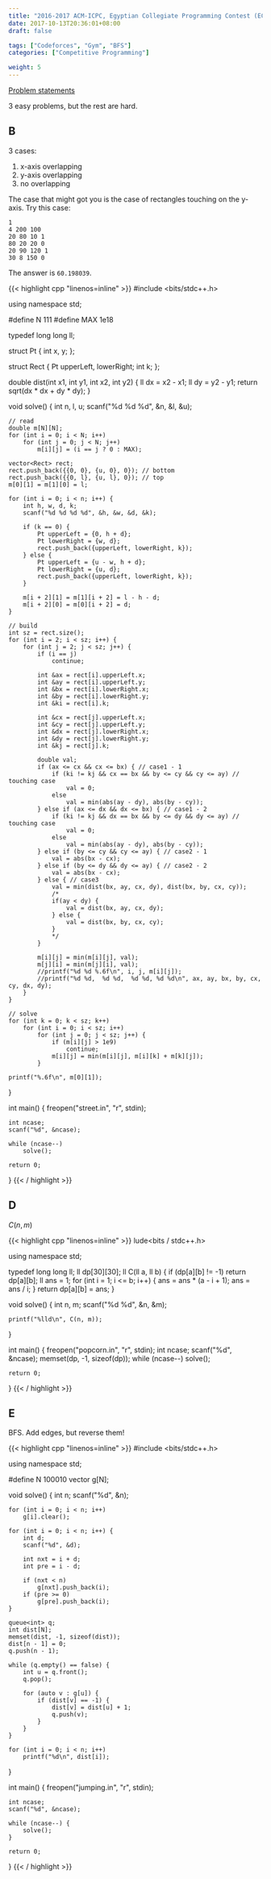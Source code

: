 ```yaml
---
title: "2016-2017 ACM-ICPC, Egyptian Collegiate Programming Contest (ECPC 16)"
date: 2017-10-13T20:36:01+08:00
draft: false

tags: ["Codeforces", "Gym", "BFS"]
categories: ["Competitive Programming"]

weight: 5
---
```


[Problem statements](http://codeforces.com/gym/101147)

3 easy problems, but the rest are hard.

<!--more-->

## B

3 cases:

1. x-axis overlapping
2. y-axis overlapping
3. no overlapping

The case that might got you is the case of rectangles touching on the y-axis. Try this case:

```
1
4 200 100
20 80 10 1
80 20 20 0
20 90 120 1
30 8 150 0
```

The answer is `60.198039`.

{{< highlight cpp "linenos=inline" >}}
#include <bits/stdc++.h>

using namespace std;

#define N 111
#define MAX 1e18

typedef long long ll;

struct Pt {
    int x, y;
};

struct Rect {
    Pt upperLeft, lowerRight;
    int k;
};

double dist(int x1, int y1, int x2, int y2)
{
    ll dx = x2 - x1;
    ll dy = y2 - y1;
    return sqrt(dx * dx + dy * dy);
}

void solve()
{
    int n, l, u;
    scanf("%d %d %d", &n, &l, &u);

    // read
    double m[N][N];
    for (int i = 0; i < N; i++)
        for (int j = 0; j < N; j++)
            m[i][j] = (i == j ? 0 : MAX);

    vector<Rect> rect;
    rect.push_back({{0, 0}, {u, 0}, 0}); // bottom
    rect.push_back({{0, l}, {u, l}, 0}); // top
    m[0][1] = m[1][0] = l;

    for (int i = 0; i < n; i++) {
        int h, w, d, k;
        scanf("%d %d %d %d", &h, &w, &d, &k);

        if (k == 0) {
            Pt upperLeft = {0, h + d};
            Pt lowerRight = {w, d};
            rect.push_back({upperLeft, lowerRight, k});
        } else {
            Pt upperLeft = {u - w, h + d};
            Pt lowerRight = {u, d};
            rect.push_back({upperLeft, lowerRight, k});
        }

        m[i + 2][1] = m[1][i + 2] = l - h - d;
        m[i + 2][0] = m[0][i + 2] = d;
    }

    // build
    int sz = rect.size();
    for (int i = 2; i < sz; i++) {
        for (int j = 2; j < sz; j++) {
            if (i == j)
                continue;

            int &ax = rect[i].upperLeft.x;
            int &ay = rect[i].upperLeft.y;
            int &bx = rect[i].lowerRight.x;
            int &by = rect[i].lowerRight.y;
            int &ki = rect[i].k;

            int &cx = rect[j].upperLeft.x;
            int &cy = rect[j].upperLeft.y;
            int &dx = rect[j].lowerRight.x;
            int &dy = rect[j].lowerRight.y;
            int &kj = rect[j].k;

            double val;
            if (ax <= cx && cx <= bx) { // case1 - 1
                if (ki != kj && cx == bx && by <= cy && cy <= ay) // touching case
                    val = 0;
                else
                    val = min(abs(ay - dy), abs(by - cy));
            } else if (ax <= dx && dx <= bx) { // case1 - 2
                if (ki != kj && dx == bx && by <= dy && dy <= ay) // touching case
                    val = 0;
                else
                    val = min(abs(ay - dy), abs(by - cy));
            } else if (by <= cy && cy <= ay) { // case2 - 1
                val = abs(bx - cx);
            } else if (by <= dy && dy <= ay) { // case2 - 2
                val = abs(bx - cx);
            } else { // case3
                val = min(dist(bx, ay, cx, dy), dist(bx, by, cx, cy));
                /*
                if(ay < dy) {
                    val = dist(bx, ay, cx, dy);
                } else {
                    val = dist(bx, by, cx, cy);
                }
                */
            }

            m[i][j] = min(m[i][j], val);
            m[j][i] = min(m[j][i], val);
            //printf("%d %d %.6f\n", i, j, m[i][j]);
            //printf("%d %d,  %d %d,  %d %d, %d %d\n", ax, ay, bx, by, cx, cy, dx, dy);
        }
    }

    // solve
    for (int k = 0; k < sz; k++)
        for (int i = 0; i < sz; i++)
            for (int j = 0; j < sz; j++) {
                if (m[i][j] > 1e9)
                    continue;
                m[i][j] = min(m[i][j], m[i][k] + m[k][j]);
            }

    printf("%.6f\n", m[0][1]);
}

int main()
{
    freopen("street.in", "r", stdin);

    int ncase;
    scanf("%d", &ncase);

    while (ncase--)
        solve();

    return 0;
}
{{< / highlight >}}

## D

$C(n, m)$

{{< highlight cpp "linenos=inline" >}}
lude<bits / stdc++.h>

using namespace std;

typedef long long ll;
ll dp[30][30];
ll C(ll a, ll b)
{
    if (dp[a][b] != -1)
        return dp[a][b];
    ll ans = 1;
    for (int i = 1; i <= b; i++) {
        ans = ans * (a - i + 1);
        ans = ans / i;
    }
    return dp[a][b] = ans;
}

void solve()
{
    int n, m;
    scanf("%d %d", &n, &m);

    printf("%lld\n", C(n, m));
}

int main()
{
    freopen("popcorn.in", "r", stdin);
    int ncase;
    scanf("%d", &ncase);
    memset(dp, -1, sizeof(dp));
    while (ncase--)
        solve();

    return 0;
}
{{< / highlight >}}

## E

BFS. Add edges, but reverse them!

{{< highlight cpp "linenos=inline" >}}
#include <bits/stdc++.h>

using namespace std;

#define N 100010
vector<int> g[N];

void solve()
{
    int n;
    scanf("%d", &n);

    for (int i = 0; i < n; i++)
        g[i].clear();

    for (int i = 0; i < n; i++) {
        int d;
        scanf("%d", &d);

        int nxt = i + d;
        int pre = i - d;

        if (nxt < n)
            g[nxt].push_back(i);
        if (pre >= 0)
            g[pre].push_back(i);
    }

    queue<int> q;
    int dist[N];
    memset(dist, -1, sizeof(dist));
    dist[n - 1] = 0;
    q.push(n - 1);

    while (q.empty() == false) {
        int u = q.front();
        q.pop();

        for (auto v : g[u]) {
            if (dist[v] == -1) {
                dist[v] = dist[u] + 1;
                q.push(v);
            }
        }
    }

    for (int i = 0; i < n; i++)
        printf("%d\n", dist[i]);
}

int main()
{
    freopen("jumping.in", "r", stdin);

    int ncase;
    scanf("%d", &ncase);

    while (ncase--) {
        solve();
    }

    return 0;
}
{{< / highlight >}}